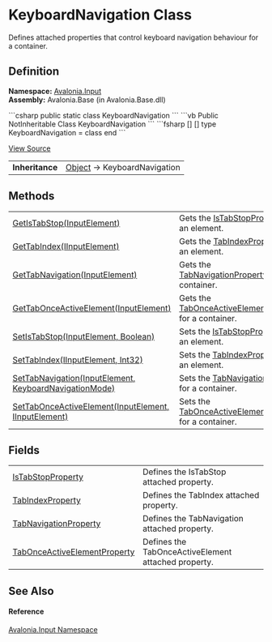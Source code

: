# KeyboardNavigation Class


Defines attached properties that control keyboard navigation behaviour for a container.



## Definition
**Namespace:** <a href="N_Avalonia_Input">Avalonia.Input</a>  
**Assembly:** Avalonia.Base (in Avalonia.Base.dll)

<Tabs groupId="api-code-preview">
<TabItem value="csharp" label="C#">
```csharp
public static class KeyboardNavigation
```
</TabItem>
<TabItem value="vb" label="VB">
```vb
Public NotInheritable Class KeyboardNavigation
```
</TabItem>
<TabItem value="fsharp" label="F#">
```fsharp
[<AbstractClassAttribute>]
[<SealedAttribute>]
type KeyboardNavigation = class end
```
</TabItem>
</Tabs>



<a href="https://github.com/AvaloniaUI/Avalonia/tree/master/src/Avalonia.Base/Input/KeyboardNavigation.cs" title="View the source code">View Source</a>

<table>
<tr><td><strong>Inheritance</strong></td><td><a href="https://learn.microsoft.com/dotnet/api/system.object" target="_blank" rel="noopener noreferrer">Object</a>  →  KeyboardNavigation</td></tr>
</table>



## Methods
<table>
<tr>
<td><a href="M_Avalonia_Input_KeyboardNavigation_GetIsTabStop">GetIsTabStop(InputElement)</a></td>
<td>Gets the <a href="F_Avalonia_Input_KeyboardNavigation_IsTabStopProperty">IsTabStopProperty</a> for an element.</td>
</tr>
<tr>
<td><a href="M_Avalonia_Input_KeyboardNavigation_GetTabIndex">GetTabIndex(IInputElement)</a></td>
<td>Gets the <a href="F_Avalonia_Input_KeyboardNavigation_TabIndexProperty">TabIndexProperty</a> for an element.</td>
</tr>
<tr>
<td><a href="M_Avalonia_Input_KeyboardNavigation_GetTabNavigation">GetTabNavigation(InputElement)</a></td>
<td>Gets the <a href="F_Avalonia_Input_KeyboardNavigation_TabNavigationProperty">TabNavigationProperty</a> for a container.</td>
</tr>
<tr>
<td><a href="M_Avalonia_Input_KeyboardNavigation_GetTabOnceActiveElement">GetTabOnceActiveElement(InputElement)</a></td>
<td>Gets the <a href="F_Avalonia_Input_KeyboardNavigation_TabOnceActiveElementProperty">TabOnceActiveElementProperty</a> for a container.</td>
</tr>
<tr>
<td><a href="M_Avalonia_Input_KeyboardNavigation_SetIsTabStop">SetIsTabStop(InputElement, Boolean)</a></td>
<td>Sets the <a href="F_Avalonia_Input_KeyboardNavigation_IsTabStopProperty">IsTabStopProperty</a> for an element.</td>
</tr>
<tr>
<td><a href="M_Avalonia_Input_KeyboardNavigation_SetTabIndex">SetTabIndex(IInputElement, Int32)</a></td>
<td>Sets the <a href="F_Avalonia_Input_KeyboardNavigation_TabIndexProperty">TabIndexProperty</a> for an element.</td>
</tr>
<tr>
<td><a href="M_Avalonia_Input_KeyboardNavigation_SetTabNavigation">SetTabNavigation(InputElement, KeyboardNavigationMode)</a></td>
<td>Sets the <a href="F_Avalonia_Input_KeyboardNavigation_TabNavigationProperty">TabNavigationProperty</a> for a container.</td>
</tr>
<tr>
<td><a href="M_Avalonia_Input_KeyboardNavigation_SetTabOnceActiveElement">SetTabOnceActiveElement(InputElement, IInputElement)</a></td>
<td>Sets the <a href="F_Avalonia_Input_KeyboardNavigation_TabOnceActiveElementProperty">TabOnceActiveElementProperty</a> for a container.</td>
</tr>
</table>

## Fields
<table>
<tr>
<td><a href="F_Avalonia_Input_KeyboardNavigation_IsTabStopProperty">IsTabStopProperty</a></td>
<td>Defines the IsTabStop attached property.</td>
</tr>
<tr>
<td><a href="F_Avalonia_Input_KeyboardNavigation_TabIndexProperty">TabIndexProperty</a></td>
<td>Defines the TabIndex attached property.</td>
</tr>
<tr>
<td><a href="F_Avalonia_Input_KeyboardNavigation_TabNavigationProperty">TabNavigationProperty</a></td>
<td>Defines the TabNavigation attached property.</td>
</tr>
<tr>
<td><a href="F_Avalonia_Input_KeyboardNavigation_TabOnceActiveElementProperty">TabOnceActiveElementProperty</a></td>
<td>Defines the TabOnceActiveElement attached property.</td>
</tr>
</table>

## See Also


#### Reference
<a href="N_Avalonia_Input">Avalonia.Input Namespace</a>  

